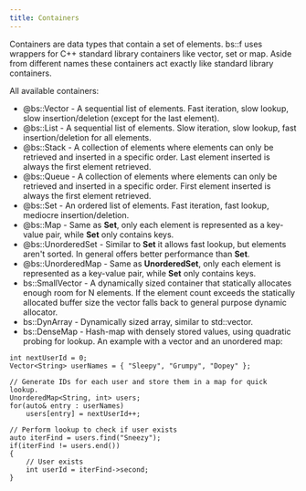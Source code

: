 ```yaml
---
title: Containers
---
```

Containers are data types that contain a set of elements. bs::f uses wrappers for C++ standard library containers like vector, set or map. Aside from different names these containers act exactly like standard library containers.

All available containers:
 - @bs::Vector - A sequential list of elements. Fast iteration, slow lookup, slow insertion/deletion (except for the last element).
 - @bs::List - A sequential list of elements. Slow iteration, slow lookup, fast insertion/deletion for all elements.
 - @bs::Stack - A collection of elements where elements can only be retrieved and inserted in a specific order. Last element inserted is always the first element retrieved.
 - @bs::Queue - A collection of elements where elements can only be retrieved and inserted in a specific order. First element inserted is always the first element retrieved.
 - @bs::Set - An ordered list of elements. Fast iteration, fast lookup, mediocre insertion/deletion.
 - @bs::Map - Same as **Set**, only each element is represented as a key-value pair, while **Set** only contains keys.
 - @bs::UnorderedSet - Similar to **Set** it allows fast lookup, but elements aren't sorted. In general offers better performance than **Set**.
 - @bs::UnorderedMap - Same as **UnorderedSet**, only each element is represented as a key-value pair, while **Set** only contains keys.
 - bs::SmallVector - A dynamically sized container that statically allocates enough room for N elements. If the element
 count exceeds the statically allocated buffer size the vector falls back to general purpose dynamic allocator.
 - bs::DynArray - Dynamically sized array, similar to std::vector.
 - bs::DenseMap - Hash-map with densely stored values, using quadratic probing for lookup.
An example with a vector and an unordered map:
~~~~~~~~~~~~~{.cpp}
int nextUserId = 0;
Vector<String> userNames = { "Sleepy", "Grumpy", "Dopey" };

// Generate IDs for each user and store them in a map for quick lookup.
UnorderedMap<String, int> users;
for(auto& entry : userNames)
	users[entry] = nextUserId++;

// Perform lookup to check if user exists
auto iterFind = users.find("Sneezy");
if(iterFind != users.end())
{
	// User exists
	int userId = iterFind->second;
}
~~~~~~~~~~~~~
